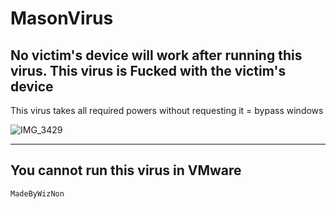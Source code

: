 # MasonVirus
No victim's device will work after running this virus.
This virus is Fucked with the victim's device
------------------------------------------------------
This virus takes all required powers without requesting it = bypass windows

![IMG_3429](https://github.com/ALMASONYH/MasonVirus/assets/117776155/57687b16-e7c5-4113-87e5-3291fdab1559)

----------------------------------------------------------------------------
You cannot run this virus in VMware
-----------------------------------
```sh
MadeByWizNon
